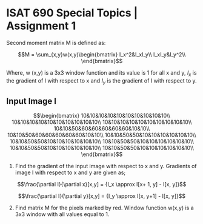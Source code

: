 # ISAT 690 Special Topics | Assignment 1

Second moment matrix M is defined as: 

$$M = \sum_{x,y}w(x,y)\begin{bmatrix}
I_x^2&I_xI_y\\
I_xI_y&I_y^2\\
\end{bmatrix}$$

Where, w (x,y) is a 3x3 window function and its value is 1 for all x and y, $I_x$ is the gradient of I with
respect to x and $I_y$ is the gradient of I with respect to y.

## Input Image I

$$\begin{bmatrix}
10&10&10&10&10&10&10&10&10&10\\
10&10&10&10&10&10&10&10&10&10\\
10&10&10&10&10&10&10&10&10&10\\
10&10&50&60&60&60&60&60&10&10\\
10&10&50&60&60&60&60&60&10&10\\
10&10&50&50&10&10&10&10&10&10\\
10&10&50&50&10&10&10&10&10&10\\
10&10&50&50&10&10&10&10&10&10\\
10&10&50&50&10&10&10&10&10&10\\
10&10&50&50&10&10&10&10&10&10\\
\end{bmatrix}$$

1) Find the gradient of the input image with respect to x and y. Gradients of image I with respect to x
and y are given as;

$$\frac{\partial I}{\partial x}[x,y] = {I_x \approx I[x+ 1, y] - I[x, y]}$$

$$\frac{\partial I}{\partial y}[x,y] = {I_y \approx I[x, y+1] - I[x, y]}$$

2) Find matrix M for the pixels marked by red. Window function w(x,y) is a 3x3 window with all values
equal to 1.
